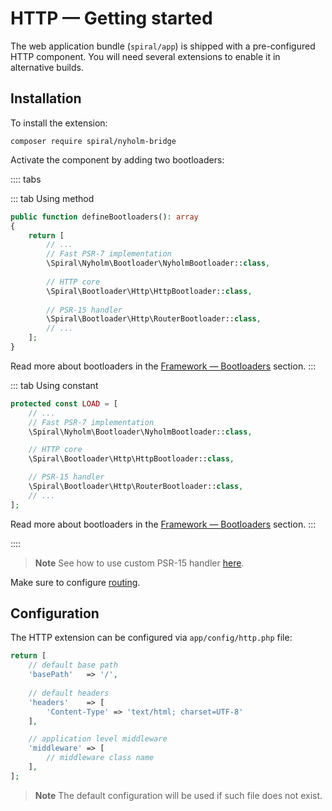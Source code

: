 # HTTP — Getting started

The web application bundle (`spiral/app`) is shipped with a pre-configured HTTP component. You will need several extensions
to enable it in alternative builds.

## Installation

To install the extension:

```terminal
composer require spiral/nyholm-bridge
```

Activate the component by adding two bootloaders:

:::: tabs

::: tab Using method

```php app/src/Application/Kernel.php
public function defineBootloaders(): array
{
    return [
        // ...
        // Fast PSR-7 implementation
        \Spiral\Nyholm\Bootloader\NyholmBootloader::class,
    
        // HTTP core
        \Spiral\Bootloader\Http\HttpBootloader::class,
    
        // PSR-15 handler      
        \Spiral\Bootloader\Http\RouterBootloader::class,
        // ...
    ];
}
```

Read more about bootloaders in the [Framework — Bootloaders](../framework/bootloaders.md) section.
:::

::: tab Using constant

```php app/src/Application/Kernel.php
protected const LOAD = [
    // ...
    // Fast PSR-7 implementation
    \Spiral\Nyholm\Bootloader\NyholmBootloader::class,

    // HTTP core
    \Spiral\Bootloader\Http\HttpBootloader::class,

    // PSR-15 handler      
    \Spiral\Bootloader\Http\RouterBootloader::class,
    // ...
];
```

Read more about bootloaders in the [Framework — Bootloaders](../framework/bootloaders.md) section.
:::

::::

> **Note**
> See how to use custom PSR-15 handler [here](../cookbook/psr-15.md).

Make sure to configure [routing](../http/routing.md).

## Configuration

The HTTP extension can be configured via `app/config/http.php` file:

```php app/config/http.php
return [
    // default base path
    'basePath'   => '/',
    
    // default headers
    'headers'    => [
        'Content-Type' => 'text/html; charset=UTF-8'
    ],

    // application level middleware
    'middleware' => [
        // middleware class name
    ],
];
```

> **Note**
> The default configuration will be used if such file does not exist.